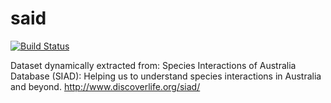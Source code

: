 # said
[![Build Status](https://travis-ci.org/globalbioticinteractions/said.svg?branch=master)](https://travis-ci.org/globalbioticinteractions/said)

Dataset dynamically extracted from: Species Interactions of Australia Database (SIAD): Helping us to understand species interactions in Australia and beyond. http://www.discoverlife.org/siad/
